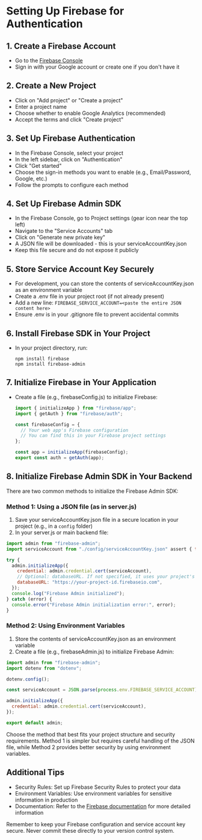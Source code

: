# Setting Up Firebase for Authentication

## 1. Create a Firebase Account

- Go to the [Firebase Console](https://console.firebase.google.com/)
- Sign in with your Google account or create one if you don't have it

## 2. Create a New Project

- Click on "Add project" or "Create a project"
- Enter a project name
- Choose whether to enable Google Analytics (recommended)
- Accept the terms and click "Create project"

## 3. Set Up Firebase Authentication

- In the Firebase Console, select your project
- In the left sidebar, click on "Authentication"
- Click "Get started"
- Choose the sign-in methods you want to enable (e.g., Email/Password, Google, etc.)
- Follow the prompts to configure each method

## 4. Set Up Firebase Admin SDK

- In the Firebase Console, go to Project settings (gear icon near the top left)
- Navigate to the "Service Accounts" tab
- Click on "Generate new private key"
- A JSON file will be downloaded - this is your serviceAccountKey.json
- Keep this file secure and do not expose it publicly

## 5. Store Service Account Key Securely

- For development, you can store the contents of serviceAccountKey.json as an environment variable
- Create a .env file in your project root (if not already present)
- Add a new line: `FIREBASE_SERVICE_ACCOUNT=<paste the entire JSON content here>`
- Ensure .env is in your .gitignore file to prevent accidental commits

## 6. Install Firebase SDK in Your Project

- In your project directory, run:
  ```
  npm install firebase
  npm install firebase-admin
  ```

## 7. Initialize Firebase in Your Application

- Create a file (e.g., firebaseConfig.js) to initialize Firebase:

  ```javascript
  import { initializeApp } from "firebase/app";
  import { getAuth } from "firebase/auth";

  const firebaseConfig = {
    // Your web app's Firebase configuration
    // You can find this in your Firebase project settings
  };

  const app = initializeApp(firebaseConfig);
  export const auth = getAuth(app);
  ```

## 8. Initialize Firebase Admin SDK in Your Backend

There are two common methods to initialize the Firebase Admin SDK:

### Method 1: Using a JSON file (as in server.js)

1. Save your serviceAccountKey.json file in a secure location in your project (e.g., in a `config` folder)
2. In your server.js or main backend file:

```javascript
import admin from "firebase-admin";
import serviceAccount from "./config/serviceAccountKey.json" assert { type: "json" };

try {
  admin.initializeApp({
    credential: admin.credential.cert(serviceAccount),
    // Optional: databaseURL. If not specified, it uses your project's default database.
    databaseURL: "https://your-project-id.firebaseio.com",
  });
  console.log("Firebase Admin initialized");
} catch (error) {
  console.error("Firebase Admin initialization error:", error);
}
```

### Method 2: Using Environment Variables

1. Store the contents of serviceAccountKey.json as an environment variable
2. Create a file (e.g., firebaseAdmin.js) to initialize Firebase Admin:

```javascript
import admin from "firebase-admin";
import dotenv from "dotenv";

dotenv.config();

const serviceAccount = JSON.parse(process.env.FIREBASE_SERVICE_ACCOUNT);

admin.initializeApp({
  credential: admin.credential.cert(serviceAccount),
});

export default admin;
```

Choose the method that best fits your project structure and security requirements. Method 1 is simpler but requires careful handling of the JSON file, while Method 2 provides better security by using environment variables.

## Additional Tips

- Security Rules: Set up Firebase Security Rules to protect your data
- Environment Variables: Use environment variables for sensitive information in production
- Documentation: Refer to the [Firebase documentation](https://firebase.google.com/docs) for more detailed information

Remember to keep your Firebase configuration and service account key secure. Never commit these directly to your version control system.
